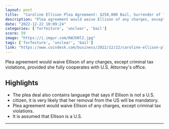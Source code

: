 ```yaml
---
layout: post
title:  "Caroline Ellison Plea Agreement: $250,000 Bail, Surrender of Travel Documents, Forfeiture of Assets"
description: "Plea agreement would waive Ellison of any charges, except criminal tax violations, provided she fully cooperates with U.S. Attorney's office."
date: "2022-12-22 10:09:24"
categories: ['forfeiture', 'unclear', 'bail']
score: 59
image: "https://i.imgur.com/KWJU0lI.jpg"
tags: ['forfeiture', 'unclear', 'bail']
link: "https://www.coindesk.com/business/2022/12/22/caroline-ellison-plea-agreement-250000-bail-surrender-of-travel-documents-forfeiture-of-assets/?utm_campaign=coindesk_main&amp;utm_term=organic&amp;utm_medium=social&amp;utm_source=twitter&amp;utm_content=editorial"
---
```


Plea agreement would waive Ellison of any charges, except criminal tax violations, provided she fully cooperates with U.S. Attorney's office.

## Highlights

- The plea deal also contains language that says if Ellison is not a U.S.
- citizen, it is very likely that her removal from the US will be mandatory.
- Plea agreement would waive Ellison of any charges, except criminal tax violations.
- It is assumed that Ellison is a U.S.

---
